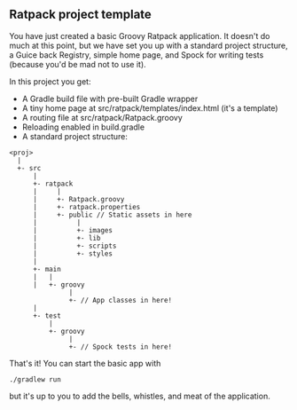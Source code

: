 Ratpack project template
-----------------------------

You have just created a basic Groovy Ratpack application. It doesn't do much
at this point, but we have set you up with a standard project structure, a 
Guice back Registry, simple home page, and Spock for writing tests (because 
you'd be mad not to use it).

In this project you get:

* A Gradle build file with pre-built Gradle wrapper
* A tiny home page at src/ratpack/templates/index.html (it's a template)
* A routing file at src/ratpack/Ratpack.groovy
* Reloading enabled in build.gradle
* A standard project structure:

```
<proj>
  |
  +- src
      |
      +- ratpack
      |     |
      |     +- Ratpack.groovy
      |     +- ratpack.properties
      |     +- public // Static assets in here
      |          |
      |          +- images
      |          +- lib
      |          +- scripts
      |          +- styles
      |
      +- main
      |   |
      |   +- groovy
               |
               +- // App classes in here!
      |
      +- test
          |
          +- groovy
               |
               +- // Spock tests in here!
```

That's it! You can start the basic app with

    ./gradlew run

but it's up to you to add the bells, whistles, and meat of the application.
